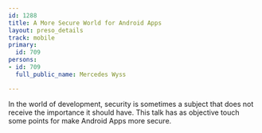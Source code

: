 ```yaml
---
id: 1288
title: A More Secure World for Android Apps
layout: preso_details
track: mobile
primary:
  id: 709
persons:
- id: 709
  full_public_name: Mercedes Wyss

---
```

In the world of development, security is sometimes a subject that does not receive the importance it should have. This talk has as objective touch some points for make Android Apps more secure. 